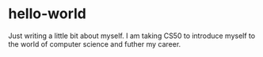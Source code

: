 # hello-world

Just writing a little bit about myself. I am taking CS50 to introduce myself to the world of computer science and futher my career.
